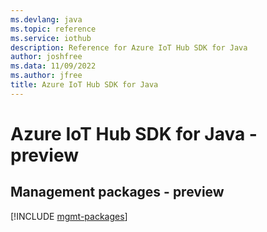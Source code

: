 ```yaml
---
ms.devlang: java
ms.topic: reference
ms.service: iothub
description: Reference for Azure IoT Hub SDK for Java
author: joshfree
ms.data: 11/09/2022
ms.author: jfree
title: Azure IoT Hub SDK for Java
---
```

# Azure IoT Hub SDK for Java - preview

## Management packages - preview
[!INCLUDE [mgmt-packages](iot-hub-mgmt-index.md)]